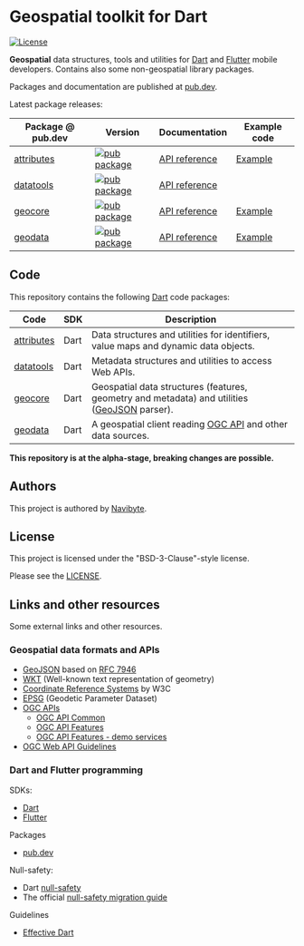 # Geospatial toolkit for Dart 

[![License](https://img.shields.io/badge/License-BSD%203--Clause-blue.svg)](https://opensource.org/licenses/BSD-3-Clause)

**Geospatial** data structures, tools and utilities for 
[Dart](https://dart.dev/) and [Flutter](https://flutter.dev/) mobile developers.
Contains also some non-geospatial library packages.

Packages and documentation are published at [pub.dev](https://pub.dev/). 

Latest package releases:

Package @ pub.dev | Version | Documentation | Example code 
----------------- | --------| ------------- | -----------
[attributes](https://pub.dev/packages/attributes) | [![pub package](https://img.shields.io/pub/v/attributes.svg)](https://pub.dev/packages/attributes) | [API reference](https://pub.dev/documentation/attributes/latest/) | [Example](https://pub.dev/packages/attributes/example)
[datatools](https://pub.dev/packages/datatools) | [![pub package](https://img.shields.io/pub/v/datatools.svg)](https://pub.dev/packages/datatools) | [API reference](https://pub.dev/documentation/datatools/latest/) | 
[geocore](https://pub.dev/packages/geocore) | [![pub package](https://img.shields.io/pub/v/geocore.svg)](https://pub.dev/packages/geocore) | [API reference](https://pub.dev/documentation/geocore/latest/) | [Example](https://pub.dev/packages/geocore/example)
[geodata](https://pub.dev/packages/geodata) | [![pub package](https://img.shields.io/pub/v/geodata.svg)](https://pub.dev/packages/geodata) | [API reference](https://pub.dev/documentation/geodata/latest/) | [Example](https://pub.dev/packages/geodata/example)

## Code

This repository contains the following [Dart](https://dart.dev/) code 
packages:

Code        | SDK | Description 
----------- | --- | -----------
[attributes](dart/attributes) | Dart | Data structures and utilities for identifiers, value maps and dynamic data objects.
[datatools](dart/datatools) | Dart | Metadata structures and utilities to access Web APIs.
[geocore](dart/geocore) | Dart | Geospatial data structures (features, geometry and metadata) and utilities ([GeoJSON](https://geojson.org/) parser). 
[geodata](dart/geodata) | Dart | A geospatial client reading [OGC API](https://ogcapi.ogc.org/) and other data sources.

**This repository is at the alpha-stage, breaking changes are possible.** 

## Authors

This project is authored by [Navibyte](https://navibyte.com).

## License

This project is licensed under the "BSD-3-Clause"-style license.

Please see the [LICENSE](LICENSE).


## Links and other resources

Some external links and other resources.

### Geospatial data formats and APIs

* [GeoJSON](https://geojson.org/) based on [RFC 7946](https://tools.ietf.org/html/rfc7946)
* [WKT](https://en.wikipedia.org/wiki/Well-known_text_representation_of_geometry) (Well-known text representation of geometry)  
* [Coordinate Reference Systems](https://www.w3.org/2015/spatial/wiki/Coordinate_Reference_Systems) by W3C
* [EPSG](https://epsg.org/home.html) (Geodetic Parameter Dataset)
* [OGC APIs](https://ogcapi.ogc.org/)
  * [OGC API Common](https://ogcapi.ogc.org/common/)
  * [OGC API Features](https://ogcapi.ogc.org/features/)
  * [OGC API Features - demo services](https://github.com/opengeospatial/ogcapi-features/blob/master/implementations.md)
* [OGC Web API Guidelines](https://github.com/opengeospatial/OGC-Web-API-Guidelines)

### Dart and Flutter programming

SDKs:
* [Dart](https://dart.dev/)
* [Flutter](https://flutter.dev/) 

Packages
* [pub.dev](https://pub.dev/)

Null-safety:
* Dart [null-safety](https://dart.dev/null-safety)
* The official [null-safety migration guide](https://dart.dev/null-safety/migration-guide)

Guidelines
* [Effective Dart](https://dart.dev/guides/language/effective-dart)
